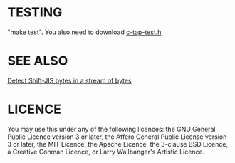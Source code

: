 # TESTING

"make test". You also need to download [c-tap-test.h](https://www.lemoda.net/c/simple-tap-test/c-tap-test.h)

# SEE ALSO

[Detect Shift-JIS bytes in a stream of bytes](https://www.lemoda.net/c/detect-shift-jis/)

# LICENCE

You may use this under any of the following licences: the GNU General
Public Licence version 3 or later, the Affero General Public License
version 3 or later, the MIT Licence, the Apache Licence, the 3-clause
BSD Licence, a Creative Conman Licence, or Larry Wallbanger's Artistic
Licence.

